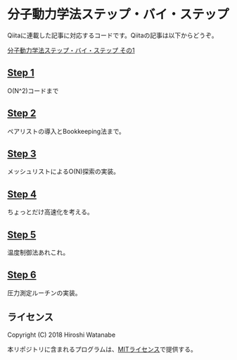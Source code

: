 # 分子動力学法ステップ・バイ・ステップ

Qiitaに連載した記事に対応するコードです。Qiitaの記事は以下からどうぞ。

[分子動力学法ステップ・バイ・ステップ その1](https://qiita.com/kaityo256/items/2356fff922938ae3c87c)

## [Step 1](step1)

O(N^2)コードまで

## [Step 2](step2)

ペアリストの導入とBookkeeping法まで。

## [Step 3](step3)

メッシュリストによるO(N)探索の実装。

## [Step 4](step4)

ちょっとだけ高速化を考える。

## [Step 5](step5)

温度制御法あれこれ。

## [Step 6](step6)

圧力測定ルーチンの実装。

## ライセンス

Copyright (C) 2018 Hiroshi Watanabe

本リポジトリに含まれるプログラムは、[MITライセンス](https://opensource.org/licenses/MIT)で提供する。